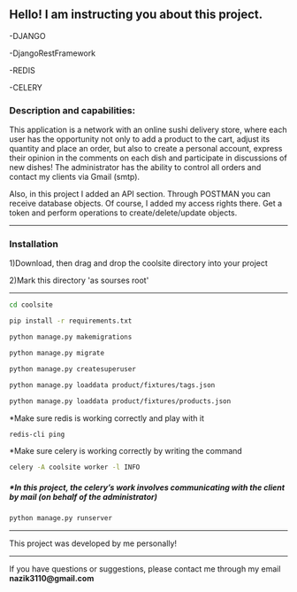 <h2>Hello! I am instructing you about this project.</h3>
<p>-DJANGO</p>
<p>-DjangoRestFramework</p>
<p>-REDIS</p>
<p>-CELERY</p>
<h3>Description and capabilities: </h3>
<p>This application is a network with an online sushi delivery store, where each user has the opportunity not only to add a product to the cart, adjust its quantity and place an order, but also to create a personal account, express their opinion in the comments on each dish and participate in discussions of new dishes! The administrator has the ability to control all orders and contact my clients via Gmail (smtp).
<br>
<p>Also, in this project I added an API section.
Through POSTMAN you can receive database objects.
Of course, I added my access rights there.
Get a token and perform operations to create/delete/update objects.</p> 
<hr>
<h3>Installation</h3>
<p>1)Download, then drag and drop the coolsite directory into your project</h4>
<p>2)Mark this directory 'as sourses root'</p>
<hr>

```bash
cd coolsite
```

```bash
pip install -r requirements.txt
```
```bash
python manage.py makemigrations
```
```bash
python manage.py migrate
```
```bash
python manage.py createsuperuser
```
```bash
python manage.py loaddata product/fixtures/tags.json
```
```bash
python manage.py loaddata product/fixtures/products.json
```
*Make sure redis is working correctly and play with it
```bash
redis-cli ping
```
*Make sure celery is working correctly by writing the command
```bash
celery -A coolsite worker -l INFO
```
<h5>*In this project, the celery’s work involves communicating with the client by mail (on behalf of the administrator)</h5>

```bash
python manage.py runserver
```
<hr>
<p>This project was developed by me personally! </p>
<hr>
<p>If you have questions or suggestions, please contact me through my email <b>nazik3110@gmail.com</b></p>



